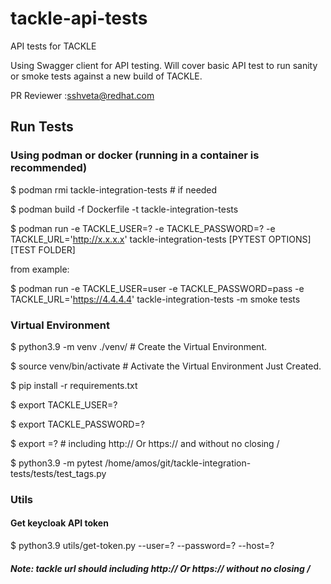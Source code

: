 # tackle-api-tests
API tests for TACKLE

Using Swagger client for API testing.
Will cover basic API test to run sanity or smoke tests against a new build of TACKLE.

PR Reviewer :sshveta@redhat.com

## Run Tests

### Using podman or docker (running in a container is recommended)
$ podman rmi tackle-integration-tests # if needed

$ podman build -f Dockerfile -t tackle-integration-tests

$ podman run -e TACKLE_USER=? -e TACKLE_PASSWORD=? -e TACKLE_URL='http://x.x.x.x' tackle-integration-tests [PYTEST OPTIONS] [TEST FOLDER]


from example:

$ podman run -e TACKLE_USER=user -e TACKLE_PASSWORD=pass -e TACKLE_URL='https://4.4.4.4' tackle-integration-tests -m smoke tests


### Virtual Environment
$ python3.9 -m venv ./venv/ # Create the Virtual Environment.

$ source venv/bin/activate # Activate the Virtual Environment Just Created.

$ pip install -r requirements.txt

$ export TACKLE_USER=?

$ export TACKLE_PASSWORD=?

$ export =? # including http:// Or https:// and without no closing /

$ python3.9 -m pytest /home/amos/git/tackle-integration-tests/tests/test_tags.py

### Utils

#### Get keycloak API token
$ python3.9 utils/get-token.py --user=? --password=? --host=?

##### Note: tackle url should including http:// Or https:// without no closing /